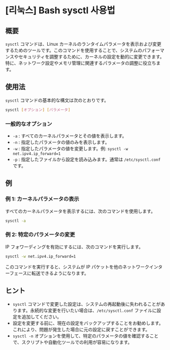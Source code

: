 # [리눅스] Bash sysctl 사용법

## 概要
`sysctl` コマンドは、Linux カーネルのランタイムパラメータを表示および変更するためのツールです。このコマンドを使用することで、システムのパフォーマンスやセキュリティを調整するために、カーネルの設定を動的に変更できます。特に、ネットワーク設定やメモリ管理に関連するパラメータの調整に役立ちます。

## 使用法
`sysctl` コマンドの基本的な構文は次のとおりです。

```bash
sysctl [オプション] [パラメータ]
```

### 一般的なオプション
- `-a` : すべてのカーネルパラメータとその値を表示します。
- `-n` : 指定したパラメータの値のみを表示します。
- `-w` : 指定したパラメータの値を変更します。例: `sysctl -w net.ipv4.ip_forward=1`
- `-p` : 指定したファイルから設定を読み込みます。通常は `/etc/sysctl.conf` です。

## 例
### 例 1: カーネルパラメータの表示
すべてのカーネルパラメータを表示するには、次のコマンドを使用します。

```bash
sysctl -a
```

### 例 2: 特定のパラメータの変更
IP フォワーディングを有効にするには、次のコマンドを実行します。

```bash
sysctl -w net.ipv4.ip_forward=1
```

このコマンドを実行すると、システムが IP パケットを他のネットワークインターフェースに転送できるようになります。

## ヒント
- `sysctl` コマンドで変更した設定は、システムの再起動後に失われることがあります。永続的な変更を行いたい場合は、`/etc/sysctl.conf` ファイルに設定を追加してください。
- 設定を変更する前に、現在の設定をバックアップすることをお勧めします。これにより、問題が発生した場合に元の設定に戻すことができます。
- `sysctl -n` オプションを使用して、特定のパラメータの値を確認することで、スクリプトや自動化ツールでの利用が容易になります。